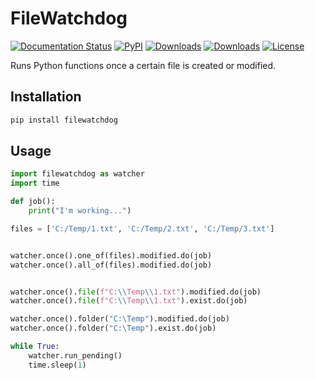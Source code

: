 # FileWatchdog

[![Documentation Status](https://readthedocs.org/projects/filewatchdog/badge/?version=latest)](https://filewatchdog.readthedocs.io/en/latest/?badge=latest)
[![PyPI](http://img.shields.io/pypi/v/filewatchdog.svg)](https://pypi.python.org/pypi/filewatchdog/)
[![Downloads](https://static.pepy.tech/badge/filewatchdog)](https://pepy.tech/project/filewatchdog)
[![Downloads](https://static.pepy.tech/badge/filewatchdog/month)](https://pepy.tech/project/filewatchdog)
[![License](https://img.shields.io/badge/License-MIT-yellow.svg)](https://github.com/beginnerSC/filewatchdog/blob/master/LICENSE)


Runs Python functions once a certain file is created or modified. 

## Installation

```sh
pip install filewatchdog
```

## Usage

```py
import filewatchdog as watcher
import time

def job():
    print("I'm working...")

files = ['C:/Temp/1.txt', 'C:/Temp/2.txt', 'C:/Temp/3.txt']


watcher.once().one_of(files).modified.do(job)
watcher.once().all_of(files).modified.do(job)


watcher.once().file(f"C:\\Temp\\1.txt").modified.do(job)
watcher.once().file(f"C:\\Temp\\1.txt").exist.do(job)

watcher.once().folder("C:\Temp").modified.do(job)
watcher.once().folder("C:\Temp").exist.do(job)

while True:
    watcher.run_pending()
    time.sleep(1)
```
